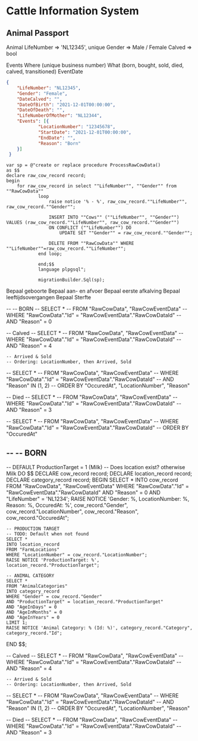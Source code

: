 # Cattle Information System

## Animal Passport

Animal
LifeNumber => 'NL12345', unique
Gender => Male / Female
Calved => bool

Events
Where (unique business number)
What (born, bought, sold, died, calved, transitioned)
EventDate

``` json
{
    "LifeNumber": "NL12345",
    "Gender": "Female",
    "DateCalved": "",
    "DateOfBirth": "2021-12-01T00:00:00",
    "DateOfDeath": "",
    "LifeNumberOfMother": "NL12344",
    "Events": [{
            "LocationNumber": "12345678",
            "StartDate": "2021-12-01T00:00:00",
            "EndDate": "",
            "Reason": "Born"
    }]
 }
```

```
var sp = @"create or replace procedure ProcessRawCowData()
as $$
declare raw_cow_record record;
begin
	for raw_cow_record in select ""LifeNumber"", ""Gender"" from ""RawCowData""		
            loop
                raise notice '% - %', raw_cow_record.""LifeNumber"", raw_cow_record.""Gender"";		

                INSERT INTO ""Cows"" (""LifeNumber"", ""Gender"") VALUES (raw_cow_record.""LifeNumber"", raw_cow_record.""Gender"") 
                ON CONFLICT (""LifeNumber"") DO 
                    UPDATE SET ""Gender"" = raw_cow_record.""Gender"";

                DELETE FROM ""RawCowData"" WHERE ""LifeNumber""=raw_cow_record.""LifeNumber"";
            end loop;

            end;$$
            language plpgsql";

            migrationBuilder.Sql(sp);
```

Bepaal geboorte
Bepaal aan- en afvoer
Bepaal eerste afkalving
Bepaal leeftijdsovergangen
Bepaal Sterfte

-- 	-- BORN
-- 	SELECT *
-- 	FROM "RawCowData", "RawCowEventData"
-- 	WHERE "RawCowData"."Id" = "RawCowEventData"."RawCowDataId"
-- 	AND "Reason" = 0

-- Calved
-- 	SELECT *
-- 	FROM "RawCowData", "RawCowEventData"
-- 	WHERE "RawCowData"."Id" = "RawCowEventData"."RawCowDataId"
-- 	AND "Reason" = 4

	-- Arrived & Sold
	-- Ordering: LocationNumber, then Arrived, Sold	
-- 	SELECT *
-- 	FROM "RawCowData", "RawCowEventData"
-- 	WHERE "RawCowData"."Id" = "RawCowEventData"."RawCowDataId"
-- 	AND "Reason" IN (1, 2)
-- 	ORDER BY "OccuredAt", "LocationNumber", "Reason"

-- Died
-- 	SELECT *
-- 	FROM "RawCowData", "RawCowEventData"
-- 	WHERE "RawCowData"."Id" = "RawCowEventData"."RawCowDataId"
-- 	AND "Reason" = 3


-- 	SELECT *
-- 	FROM "RawCowData", "RawCowEventData"
-- 	WHERE "RawCowData"."Id" = "RawCowEventData"."RawCowDataId"
-- 	ORDER BY "OccuredAt"


-- 	-- BORN
-- 

-- DEFAULT ProductionTarget = 1 (Milk)
-- Does location exist? otherwise Milk
DO
$$
DECLARE cow_record record;
DECLARE location_record record;
DECLARE category_record record;
BEGIN
SELECT *
INTO cow_record
FROM "RawCowData", "RawCowEventData"
WHERE "RawCowData"."Id" = "RawCowEventData"."RawCowDataId"
AND "Reason" = 0
AND "LifeNumber" = 'NL1234';
RAISE NOTICE 'Gender: %, LocationNumber: %, Reason: %, OccuredAt: %', cow_record."Gender", cow_record."LocationNumber", cow_record."Reason", cow_record."OccuredAt";

	-- PRODUCTION TARGET
	-- TODO: Default when not found
	SELECT * 
	INTO location_record
	FROM "FarmLocations"
	WHERE "LocationNumber" = cow_record."LocationNumber";
	RAISE NOTICE 'ProductionTarget: %', location_record."ProductionTarget";
	
	-- ANIMAL CATEGORY
	SELECT *
	FROM "AnimalCategories"
	INTO category_record
	WHERE "Gender" = cow_record."Gender"
	AND "ProductionTarget" = location_record."ProductionTarget"
	AND "AgeInDays" = 0
	AND "AgeInMonths" = 0
	AND "AgeInYears" = 0
	LIMIT 1;
	RAISE NOTICE 'Animal Category: % (Id: %)', category_record."Category", category_record."Id";

END $$;

-- Calved
-- 	SELECT *
-- 	FROM "RawCowData", "RawCowEventData"
-- 	WHERE "RawCowData"."Id" = "RawCowEventData"."RawCowDataId"
-- 	AND "Reason" = 4

	-- Arrived & Sold
	-- Ordering: LocationNumber, then Arrived, Sold	
-- 	SELECT *
-- 	FROM "RawCowData", "RawCowEventData"
-- 	WHERE "RawCowData"."Id" = "RawCowEventData"."RawCowDataId"
-- 	AND "Reason" IN (1, 2)
-- 	ORDER BY "OccuredAt", "LocationNumber", "Reason"

-- Died
-- 	SELECT *
-- 	FROM "RawCowData", "RawCowEventData"
-- 	WHERE "RawCowData"."Id" = "RawCowEventData"."RawCowDataId"
-- 	AND "Reason" = 3


	
